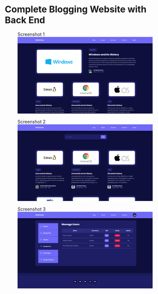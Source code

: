 # Complete Blogging Website with Back End
 
<figure>
  <figcaption>Screenshot 1</figcaption>
  <img src="resources/Screenshot_1.png" alt="Website View" width="700">
</figure>

<figure>
  <figcaption>Screenshot 2</figcaption>
  <img src="resources/Screenshot_2.png" alt="Website View" width="700">
</figure>

<figure>
  <figcaption>Screenshot 3</figcaption>
  <img src="resources/Screenshot_3.png" alt="Website View" width="700">
</figure>
